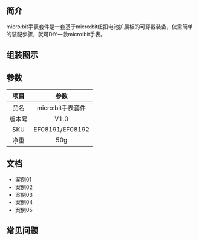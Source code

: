 ## 简介
micro:bit手表套件是一套基于micro:bit纽扣电池扩展板的可穿戴装备，仅需简单的装配步骤，就可DIY一款micro:bit手表。

## 组装图示

## 参数
项目 | 参数
:-: | :-:
品名|micro:bit手表套件
版本号|V1.0
SKU|EF08191/EF08192
净重|50g

## 文档
- 案例01
- 案例02
- 案例03
- 案例04
- 案例05

## 常见问题

